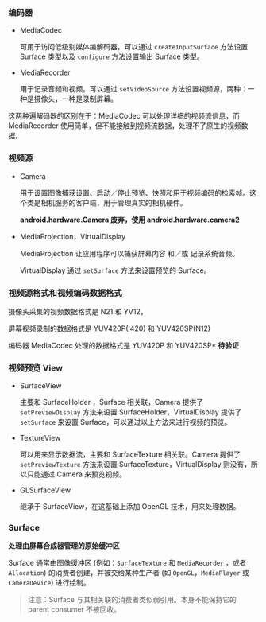 ### 编码器

* MediaCodec

  可用于访问低级别媒体编解码器。可以通过 `createInputSurface` 方法设置 Surface 类型以及 `configure` 方法设置输出 Surface 类型。

* MediaRecorder

  用于记录音频和视频。可以通过 `setVideoSource` 方法设置视频源，两种：一种是摄像头，一种是录制屏幕。

这两种遍解码器的区别在于：MediaCodec 可以处理详细的视频流信息，而 MediaRecorder 使用简单，但不能接触到视频流数据，处理不了原生的视频数据。

### 视频源

* Camera

  用于设置图像捕获设置、启动／停止预览、快照和用于视频编码的检索帧。这个类是相机服务的客户端，用于管理真实的相机硬件。

  **android.hardware.Camera 废弃，使用 android.hardware.camera2**

* MediaProjection，VirtualDisplay

  MediaProjection 让应用程序可以捕获屏幕内容 和／或 记录系统音频。

  VirtualDisplay 通过 `setSurface` 方法来设置预览的 Surface。

### 视频源格式和视频编码数据格式

摄像头采集的视频数据格式是 N21 和 YV12，

屏幕视频录制的数据格式是 YUV420P(I420) 和 YUV420SP(N12)

编码器 MediaCodec 处理的数据格式是 YUV420P 和 YUV420SP* **待验证**

### 视频预览 View

* SurfaceView

  主要和 SurfaceHolder ，Surface 相关联，Camera 提供了 `setPreviewDisplay` 方法来设置 SurfaceHolder，VirtualDisplay 提供了 `setSurface` 来设置 Surface，可以通过以上方法来进行视频的预览。

* TextureView

  可以用来显示数据流，主要和 SurfaceTexture 相关联。Camera 提供了 `setPreviewTexture` 方法来设置 SurfaceTexture，VirtualDisplay 则没有，所以只能通过 Camera 来预览视频。

* GLSurfaceView

  继承于 SurfaceView，在这基础上添加 OpenGL 技术，用来处理数据。

### Surface

**处理由屏幕合成器管理的原始缓冲区**

Surface 通常由图像缓冲区 (例如：`SurfaceTexture` 和 `MediaRecorder` ，或者 `Allocation`) 的消费者创建，并被交给某种生产者 (如 `OpenGL`，`MediaPlayer` 或 `CameraDevice`) 进行绘制。

> 注意：Surface 与其相关联的消费者类似弱引用。本身不能保持它的 parent consumer 不被回收。

